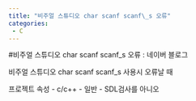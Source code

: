 ```yaml
---
title: "비주얼 스튜디오 char scanf scanf\_s 오류"
categories:
 - C
---
```

#비주얼 스튜디오 char scanf scanf\_s 오류 : 네이버 블로그







비주얼 스튜디오 char scanf scanf\_s 사용시 오류날 때

프로젝트 속성 - c/c++ - 일반 - SDL검사를 아니오




 

